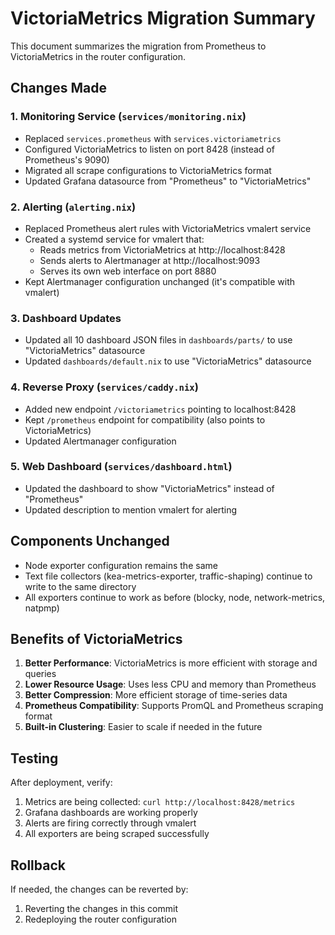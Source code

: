 # VictoriaMetrics Migration Summary

This document summarizes the migration from Prometheus to VictoriaMetrics in the router configuration.

## Changes Made

### 1. Monitoring Service (`services/monitoring.nix`)
- Replaced `services.prometheus` with `services.victoriametrics`
- Configured VictoriaMetrics to listen on port 8428 (instead of Prometheus's 9090)
- Migrated all scrape configurations to VictoriaMetrics format
- Updated Grafana datasource from "Prometheus" to "VictoriaMetrics"

### 2. Alerting (`alerting.nix`)
- Replaced Prometheus alert rules with VictoriaMetrics vmalert service
- Created a systemd service for vmalert that:
  - Reads metrics from VictoriaMetrics at http://localhost:8428
  - Sends alerts to Alertmanager at http://localhost:9093
  - Serves its own web interface on port 8880
- Kept Alertmanager configuration unchanged (it's compatible with vmalert)

### 3. Dashboard Updates
- Updated all 10 dashboard JSON files in `dashboards/parts/` to use "VictoriaMetrics" datasource
- Updated `dashboards/default.nix` to use "VictoriaMetrics" datasource

### 4. Reverse Proxy (`services/caddy.nix`)
- Added new endpoint `/victoriametrics` pointing to localhost:8428
- Kept `/prometheus` endpoint for compatibility (also points to VictoriaMetrics)
- Updated Alertmanager configuration

### 5. Web Dashboard (`services/dashboard.html`)
- Updated the dashboard to show "VictoriaMetrics" instead of "Prometheus"
- Updated description to mention vmalert for alerting

## Components Unchanged

- Node exporter configuration remains the same
- Text file collectors (kea-metrics-exporter, traffic-shaping) continue to write to the same directory
- All exporters continue to work as before (blocky, node, network-metrics, natpmp)

## Benefits of VictoriaMetrics

1. **Better Performance**: VictoriaMetrics is more efficient with storage and queries
2. **Lower Resource Usage**: Uses less CPU and memory than Prometheus
3. **Better Compression**: More efficient storage of time-series data
4. **Prometheus Compatibility**: Supports PromQL and Prometheus scraping format
5. **Built-in Clustering**: Easier to scale if needed in the future

## Testing

After deployment, verify:
1. Metrics are being collected: `curl http://localhost:8428/metrics`
2. Grafana dashboards are working properly
3. Alerts are firing correctly through vmalert
4. All exporters are being scraped successfully

## Rollback

If needed, the changes can be reverted by:
1. Reverting the changes in this commit
2. Redeploying the router configuration